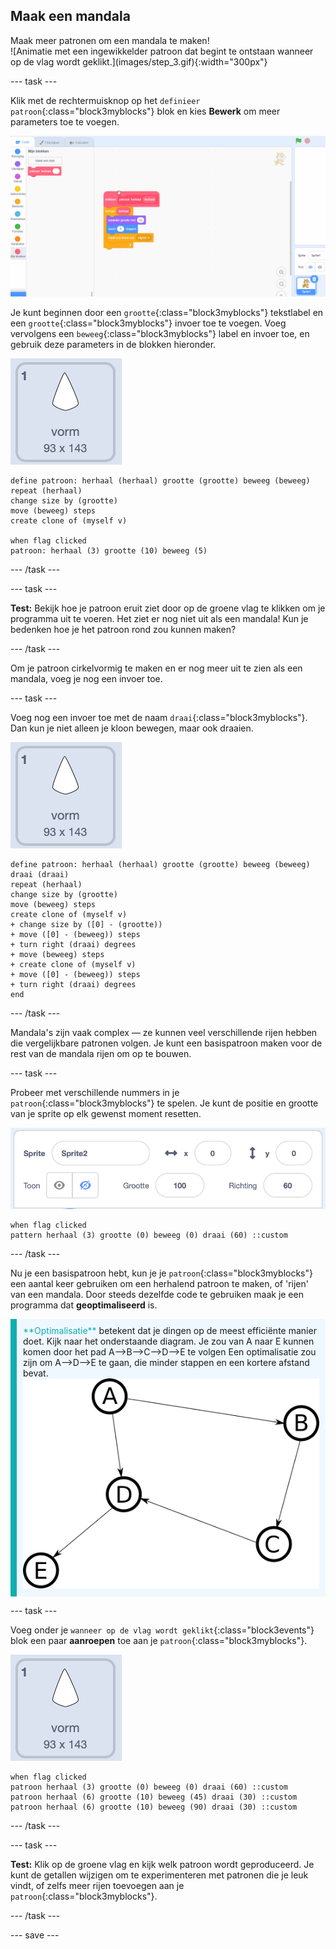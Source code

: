 ## Maak een mandala

<div style="display: flex; flex-wrap: wrap">
<div style="flex-basis: 200px; flex-grow: 1; margin-right: 15px;">
Maak meer patronen om een mandala te maken!
</div>
<div>
![Animatie met een ingewikkelder patroon dat begint te ontstaan wanneer op de vlag wordt geklikt.](images/step_3.gif){:width="300px"}
</div>
</div>

--- task ---

Klik met de rechtermuisknop op het `definieer patroon`{:class="block3myblocks"} blok en kies **Bewerk** om meer parameters toe te voegen.

![Animatie die de bewerking van 'mijn blokken' laat zien om extra parameters toe te voegen.](images/edit-parameter.gif)

Je kunt beginnen door een `grootte`{:class="block3myblocks"} tekstlabel en een `grootte`{:class="block3myblocks"} invoer toe te voegen. Voeg vervolgens een `beweeg`{:class="block3myblocks"} label en invoer toe, en gebruik deze parameters in de blokken hieronder.

![De vorm sprite.](images/shape_sprite.png)

```blocks3
define patroon: herhaal (herhaal) grootte (grootte) beweeg (beweeg)
repeat (herhaal)
change size by (grootte)
move (beweeg) steps
create clone of (myself v)

when flag clicked
patroon: herhaal (3) grootte (10) beweeg (5)
```

--- /task ---

--- task ---

**Test:** Bekijk hoe je patroon eruit ziet door op de groene vlag te klikken om je programma uit te voeren. Het ziet er nog niet uit als een mandala! Kun je bedenken hoe je het patroon rond zou kunnen maken?

--- /task ---

Om je patroon cirkelvormig te maken en er nog meer uit te zien als een mandala, voeg je nog een invoer toe.

--- task ---

Voeg nog een invoer toe met de naam `draai`{:class="block3myblocks"}. Dan kun je niet alleen je kloon bewegen, maar ook draaien.

![De vorm sprite.](images/shape_sprite.png)

```blocks3
define patroon: herhaal (herhaal) grootte (grootte) beweeg (beweeg) draai (draai)
repeat (herhaal)
change size by (grootte)
move (beweeg) steps
create clone of (myself v)
+ change size by ([0] - (grootte))
+ move ([0] - (beweeg)) steps
+ turn right (draai) degrees
+ move (beweeg) steps
+ create clone of (myself v)
+ move ([0] - (beweeg)) steps
+ turn right (draai) degrees
end
```

--- /task ---

Mandala's zijn vaak complex — ze kunnen veel verschillende rijen hebben die vergelijkbare patronen volgen. Je kunt een basispatroon maken voor de rest van de mandala rijen om op te bouwen.

--- task ---

Probeer met verschillende nummers in je `patroon`{:class="block3myblocks"} te spelen. Je kunt de positie en grootte van je sprite op elk gewenst moment resetten.

![Afbeelding van het eigenschappen overzicht van de sprites met de grootte, x coördinaat en y coördinaat allemaal ingesteld op nul.](images/reset-attributes.png)

```blocks3
when flag clicked
pattern herhaal (3) grootte (0) beweeg (0) draai (60) ::custom
```

--- /task ---


Nu je een basispatroon hebt, kun je je `patroon`{:class="block3myblocks"} een aantal keer gebruiken om een herhalend patroon te maken, of 'rijen' van een mandala. Door steeds dezelfde code te gebruiken maak je een programma dat **geoptimaliseerd** is.

<p style="border-left: solid; border-width:10px; border-color: #0faeb0; background-color: aliceblue; padding: 10px;">
<span style="color: #0faeb0">**Optimalisatie**</span> betekent dat je dingen op de meest efficiënte manier doet. Kijk naar het onderstaande diagram. Je zou van A naar E kunnen komen door het pad A-->B-->C-->D-->E te volgen Een optimalisatie zou zijn om A-->D-->E te gaan, die minder stappen en een kortere afstand bevat.
<img src="images/map.png">
</p>

--- task ---

Voeg onder je `wanneer op de vlag wordt geklikt`{:class="block3events"} blok een paar **aanroepen** toe aan je `patroon`{:class="block3myblocks"}.

![De vorm sprite.](images/shape_sprite.png)

```blocks3
when flag clicked
patroon herhaal (3) grootte (0) beweeg (0) draai (60) ::custom
patroon herhaal (6) grootte (10) beweeg (45) draai (30) ::custom
patroon herhaal (6) grootte (10) beweeg (90) draai (30) ::custom
```

--- /task ---

--- task ---

**Test:** Klik op de groene vlag en kijk welk patroon wordt geproduceerd. Je kunt de getallen wijzigen om te experimenteren met patronen die je leuk vindt, of zelfs meer rijen toevoegen aan je `patroon`{:class="block3myblocks"}.

--- /task ---

--- save ---
